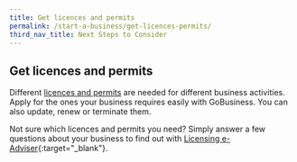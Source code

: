 ```yaml
---
title: Get licences and permits
permalink: /start-a-business/get-licences-permits/
third_nav_title: Next Steps to Consider
---
```


## Get licences and permits

Different [licences and permits](/licences/) are needed for different business activities. Apply for the ones your business requires easily with GoBusiness. You can also update, renew or terminate them.

Not sure which licences and permits you need? Simply answer a few questions about your business to find out with [Licensing e-Adviser](https://www.google.com.sg/){:target="_blank"}.
